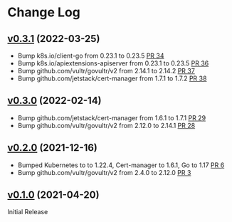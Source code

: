 # Change Log
## [v0.3.1](https://github.com/vultr/cert-manager-webhook-vultr) (2022-03-25)
* Bump k8s.io/client-go from 0.23.1 to 0.23.5  [PR 34](https://github.com/vultr/cert-manager-webhook-vultr/pull/34) 
* Bump k8s.io/apiextensions-apiserver from 0.23.1 to 0.23.5 [PR 36](https://github.com/vultr/cert-manager-webhook-vultr/pull/36) 
* Bump github.com/vultr/govultr/v2 from 2.14.1 to 2.14.2 [PR 37](https://github.com/vultr/cert-manager-webhook-vultr/pull/37) 
* Bump github.com/jetstack/cert-manager from 1.7.1 to 1.7.2 [PR 38](https://github.com/vultr/cert-manager-webhook-vultr/pull/38) 

## [v0.3.0](https://github.com/vultr/cert-manager-webhook-vultr) (2022-02-14)
* Bump github.com/jetstack/cert-manager from 1.6.1 to 1.7.1 [PR 29](https://github.com/vultr/cert-manager-webhook-vultr/pull/29) 
* Bump github.com/vultr/govultr/v2 from 2.12.0 to 2.14.1 [PR 28](https://github.com/vultr/cert-manager-webhook-vultr/pull/28) 


## [v0.2.0](https://github.com/vultr/cert-manager-webhook-vultr) (2021-12-16)
* Bumped Kubernetes to to 1.22.4, Cert-manager to 1.6.1, Go to 1.17 [PR 6](https://github.com/vultr/cert-manager-webhook-vultr/pull/6) 
* Bump github.com/vultr/govultr/v2 from 2.4.0 to 2.12.0 [PR 3](https://github.com/vultr/cert-manager-webhook-vultr/pull/3) 


## [v0.1.0](https://github.com/vultr/cert-manager-webhook-vultr) (2021-04-20)
Initial Release
